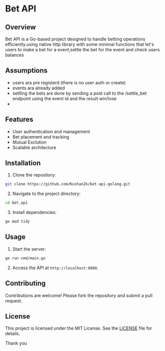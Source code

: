 # Bet API

## Overview

Bet API is a Go-based project designed to handle betting operations efficiently.using native http library with some minimal functions that let's users to make a bet for a event,settle the bet for the event and check users balances

## Assumptions

- users ara pre registerd (there is no user auth or create)
- events ara already added
- setlling the bets are done by sending a post call to the /settle_bet endpoint using the event id and the result win/lose
-

## Features

- User authentication and management
- Bet placement and tracking
- Mutual Exclution
- Scalable architecture

## Installation

1. Clone the repository:

```bash
git clone https://github.com/Kushan2k/bet-api-golang.git
```

2. Navigate to the project directory:

```bash
cd bet_api
```

3. Install dependencies:

```bash
go mod tidy
```

## Usage

1. Start the server:

```bash
go run cmd/main.go
```

2. Access the API at `http://localhost:8080`.

## Contributing

Contributions are welcome! Please fork the repository and submit a pull request.

## License

This project is licensed under the MIT License. See the [LICENSE](LICENSE) file for details.


Thank you